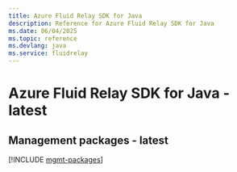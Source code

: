 ```yaml
---
title: Azure Fluid Relay SDK for Java
description: Reference for Azure Fluid Relay SDK for Java
ms.date: 06/04/2025
ms.topic: reference
ms.devlang: java
ms.service: fluidrelay
---
```

# Azure Fluid Relay SDK for Java - latest

## Management packages - latest
[!INCLUDE [mgmt-packages](fluid-relay-mgmt-index.md)]